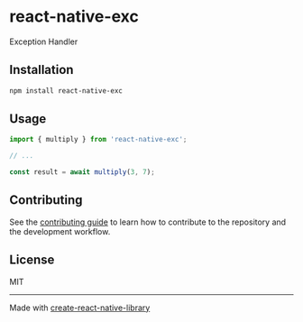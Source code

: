 # react-native-exc

Exception Handler

## Installation

```sh
npm install react-native-exc
```

## Usage

```js
import { multiply } from 'react-native-exc';

// ...

const result = await multiply(3, 7);
```

## Contributing

See the [contributing guide](CONTRIBUTING.md) to learn how to contribute to the repository and the development workflow.

## License

MIT

---

Made with [create-react-native-library](https://github.com/callstack/react-native-builder-bob)
